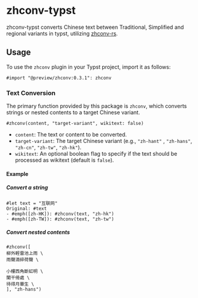 # zhconv-typst

zhconv-typst converts Chinese text between Traditional, Simplified and regional variants in typst, utilizing [zhconv-rs](https://github.com/Gowee/zhconv-rs).

## Usage

To use the `zhconv` plugin in your Typst project, import it as follows:

```typst
#import "@preview/zhconv:0.3.1": zhconv
```

### Text Conversion

The primary function provided by this package is `zhconv`, which converts strings or nested contents to a target Chinese variant.

```typst
#zhconv(content, "target-variant", wikitext: false)
```

- `content`: The text or content to be converted.
- `target-variant`: The target Chinese variant (e.g., `"zh-hant"` , `"zh-hans"`, `"zh-cn"`, `"zh-tw"`, `"zh-hk"`).
- `wikitext`: An optional boolean flag to specify if the text should be processed as wikitext (default is `false`).

#### Example

##### Convert a string

```typst
#let text = "互联网"
Original: #text
- #emph([zh-HK]): #zhconv(text, "zh-hk")
- #emph([zh-TW]): #zhconv(text, "zh-tw")
```

##### Convert nested contents

```typst
#zhconv([
柳外輕雷池上雨 \
雨聲滴碎荷聲 \

小樓西角斷虹明 \
闌干倚處 \
待得月華生 \
], "zh-hans")
```

